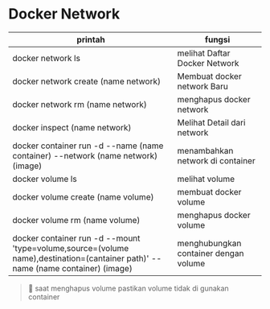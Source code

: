 # Docker Network

| printah | fungsi |
|--- | --- |
|docker network ls | melihat Daftar Docker Network|
|docker network create (name network) |Membuat docker network Baru |
|docker network rm (name network) |menghapus docker network|
|docker inspect (name network)| Melihat Detail dari network|
|docker container run -d --name (name container) --network (name network) (image) | menambahkan network di container|
|docker volume ls|melihat volume|
|docker volume create (name volume)|membuat docker volume|
|docker volume rm (name volume)|menghapus docker volume|
|docker container run -d --mount 'type=volume,source=(volume name),destination=(cantainer path)' --name (name container) (image)|menghubungkan container dengan volume|

> :memo: saat menghapus volume pastikan volume tidak di gunakan container
